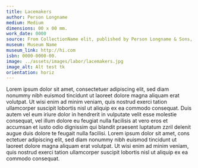 ```yaml
---
title: Lacemakers
author: Person Longname
medium: Medium
dimensions: 00 x 00 mm. 
work_date: 0000
source: From CollectionName elit, published by Person Longname & Sons, London 2021, plate 00. London.
museum: Museum Name
museum_link: http://hi.com
isbn: 0000-0000-00.
image: ../assets/images/labor/lacemakers.jpg
image_alt: Alt test tk
orientation: horiz
---
```


Lorem ipsum dolor sit amet, consectetuer adipiscing elit, sed diam nonummy nibh euismod tincidunt ut laoreet dolore magna aliquam erat volutpat. Ut wisi enim ad minim veniam, quis nostrud exerci tation ullamcorper suscipit lobortis nisl ut aliquip ex ea commodo consequat. Duis autem vel eum iriure dolor in hendrerit in vulputate velit esse molestie consequat, vel illum dolore eu feugiat nulla facilisis at vero eros et accumsan et iusto odio dignissim qui blandit praesent luptatum zzril delenit augue duis dolore te feugait nulla facilisi.
Lorem ipsum dolor sit amet, cons ectetuer adipiscing elit, sed diam nonummy nibh euismod tincidunt ut laoreet dolore magna aliquam erat volutpat. Ut wisi enim ad minim veniam, quis nostrud exerci tation ullamcorper suscipit lobortis nisl ut aliquip ex ea commodo consequat.
